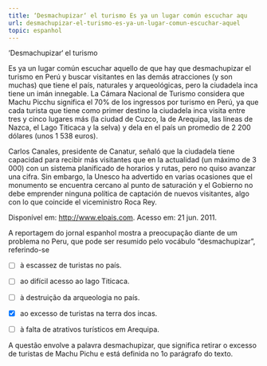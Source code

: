 ```yaml
---
title: ‘Desmachupizar‘ el turismo Es ya un lugar común escuchar aqu
url: desmachupizar-el-turismo-es-ya-un-lugar-comun-escuchar-aquel
topic: espanhol
---
```



‘Desmachupizar‘ el turismo

Es ya un lugar común escuchar aquello de que hay que desmachupizar el turismo en Perú y buscar visitantes en las demás atracciones (y son muchas) que tiene el país, naturales y arqueológicas, pero la ciudadela inca tiene un imán innegable. La Cámara Nacional de Turismo considera que Machu Picchu significa el 70% de los ingressos por turismo en Perú, ya que cada turista que tiene como primer destino la ciudadela inca visita entre tres y cinco lugares más (la ciudad de Cuzco, la de Arequipa, las líneas de Nazca, el Lago Titicaca y la selva) y dela en el país un promedio de 2 200 dólares (unos 1 538 euros).

Carlos Canales, presidente de Canatur, señaló que la ciudadela tiene capacidad para recibir más visitantes que en la actualidad (un máximo de 3 000) con un sistema planificado de horarios y rutas, pero no quiso avanzar una cifra. Sin embargo, la Unesco ha advertido en varias ocasiones que el monumento se encuentra cercano al punto de saturación y el Gobierno no debe emprender ninguna política de captación de nuevos visitantes, algo con lo que coincide el viceministro Roca Rey.

Disponível em: http://www.elpais.com. Acesso em: 21 jun. 2011.

A reportagem do jornal espanhol mostra a preocupação diante de um problema no Peru, que pode ser resumido pelo vocábulo “desmachupizar”, referindo-se



- [ ] à escassez de turistas no país.
- [ ] ao difícil acesso ao lago Titicaca.
- [ ] à destruição da arqueologia no país.
- [x] ao excesso de turistas na terra dos incas.
- [ ] à falta de atrativos turísticos em Arequipa.


A questão envolve a palavra desmachupizar, que significa retirar o excesso de turistas de Machu Pichu e está definida no 1o parágrafo do texto.
